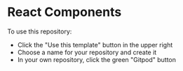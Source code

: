 # React Components

To use this repository:
- Click the "Use this template" button in the upper right
- Choose a name for your repository and create it
- In your own repository, click the green "Gitpod" button
